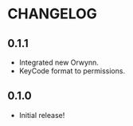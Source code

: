 # CHANGELOG

## 0.1.1

- Integrated new Orwynn.
- KeyCode format to permissions.

## 0.1.0

- Initial release!
